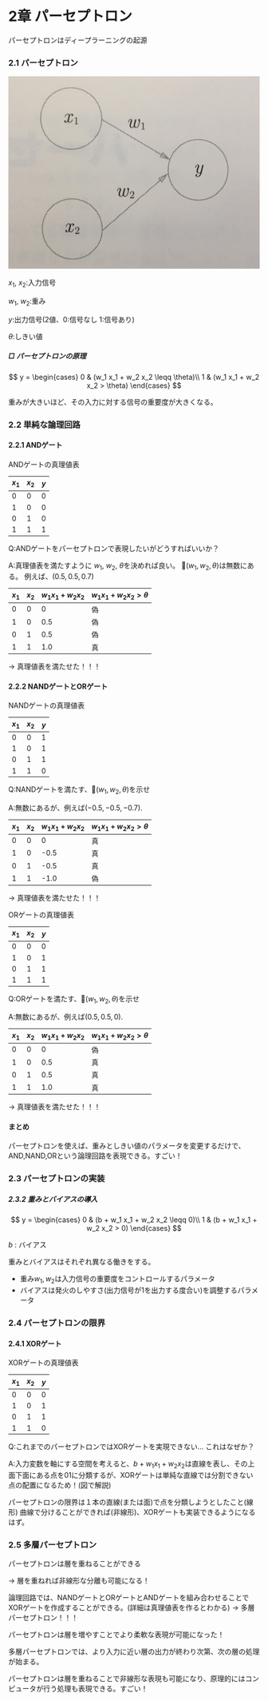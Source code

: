 # 2章 パーセプトロン

パーセプトロンはディープラーニングの起源

### 2.1 パーセプトロン

![図2-1](perceptron.jpg)

$x_1$, $x_2$:入力信号

$w_1$, $w_2$:重み

$y$:出力信号(2値、0:信号なし 1:信号あり)

$\theta$:しきい値

##### □ パーセプトロンの原理

$$
y =
\begin{cases}
0 & (w_1 x_1 + w_2 x_2 \leqq \theta)\\
1 & (w_1 x_1 + w_2 x_2 > \theta)
\end{cases}
$$

重みが大きいほど、その入力に対する信号の重要度が大きくなる。

### 2.2 単純な論理回路

#### 2.2.1 ANDゲート

ANDゲートの真理値表

| $x_1$ | $x_2$ | $y$ |
| ----- | ----- | --- |
| 0     | 0     | 0   |
| 1     | 0     | 0   |
| 0     | 1     | 0   |
| 1     | 1     | 1   |

Q:ANDゲートをパーセプトロンで表現したいがどうすればいいか？

A:真理値表を満たすように $w_1$, $w_2$, $\theta$を決めれば良い。
$(w_1, w_2, \theta)$は無数にある。
例えば、$(0.5, 0.5, 0.7)$

| $x_1$ | $x_2$ | $w_1x_1+w_2x_2$ | $w_1x_1+w_2x_2 > \theta$ |
| ----- | ----- | --------------- | ------------------------ |
| 0     | 0     | 0               | 偽                       |
| 1     | 0     | 0.5             | 偽                       |
| 0     | 1     | 0.5             | 偽                       |
| 1     | 1     | 1.0             | 真                       |

-> 真理値表を満たせた！！！

#### 2.2.2 NANDゲートとORゲート

NANDゲートの真理値表

| $x_1$ | $x_2$ | $y$ |
| ----- | ----- | --- |
| 0     | 0     | 1   |
| 1     | 0     | 1   |
| 0     | 1     | 1   |
| 1     | 1     | 0   |

Q:NANDゲートを満たす、$(w_1, w_2, \theta)$を示せ

A:無数にあるが、例えば$(-0.5, -0.5, -0.7)$.

| $x_1$ | $x_2$ | $w_1x_1+w_2x_2$ | $w_1x_1+w_2x_2 > \theta$ |
| ----- | ----- | --------------- | ------------------------ |
| 0     | 0     | 0               | 真                       |
| 1     | 0     | -0.5            | 真                       |
| 0     | 1     | -0.5            | 真                       |
| 1     | 1     | -1.0            | 偽                       |

-> 真理値表を満たせた！！！

ORゲートの真理値表

| $x_1$ | $x_2$ | $y$ |
| ----- | ----- | --- |
| 0     | 0     | 0   |
| 1     | 0     | 1   |
| 0     | 1     | 1   |
| 1     | 1     | 1   |

Q:ORゲートを満たす、$(w_1, w_2, \theta)$を示せ

A:無数にあるが、例えば$(0.5, 0.5, 0)$.

| $x_1$ | $x_2$ | $w_1x_1+w_2x_2$ | $w_1x_1+w_2x_2 > \theta$ |
| ----- | ----- | --------------- | ------------------------ |
| 0     | 0     | 0               | 偽                       |
| 1     | 0     | 0.5             | 真                       |
| 0     | 1     | 0.5             | 真                       |
| 1     | 1     | 1.0             | 真                       |

-> 真理値表を満たせた！！！


#### まとめ
パーセプトロンを使えば、重みとしきい値のパラメータを変更するだけで、AND,NAND,ORという論理回路を表現できる。すごい！

### 2.3 パーセプトロンの実装

##### 2.3.2 重みとバイアスの導入

$$
y =
\begin{cases}
0 & (b + w_1 x_1 + w_2 x_2 \leqq 0)\\
1 & (b + w_1 x_1 + w_2 x_2 > 0)
\end{cases}
$$

$b$ : バイアス



重みとバイアスはそれぞれ異なる働きをする。

- 重み$w_1, w_2$は入力信号の重要度をコントロールするパラメータ
- バイアスは発火のしやすさ(出力信号が1を出力する度合い)を調整するパラメータ

### 2.4 パーセプトロンの限界

#### 2.4.1 XORゲート

XORゲートの真理値表

| $x_1$ | $x_2$ | $y$ |
| ----- | ----- | --- |
| 0     | 0     | 0   |
| 1     | 0     | 1   |
| 0     | 1     | 1   |
| 1     | 1     | 0   |

Q:これまでのパーセプトロンではXORゲートを実現できない… これはなぜか？

A:入力変数を軸にする空間を考えると、$b + w_1 x_1 + w_2 x_2$は直線を表し、その上面下面にある点を01に分類するが、XORゲートは単純な直線では分割できない点の配置になるため！(図で解説)

パーセプトロンの限界は１本の直線(または面)で点を分類しようとしたこと(線形)
曲線で分けることができれば(非線形)、XORゲートも実装できるようになるはず。

### 2.5 多層パーセプトロン

パーセプトロンは層を重ねることができる

-> 層を重ねれば非線形な分離も可能になる！

論理回路では、NANDゲートとORゲートとANDゲートを組み合わせることでXORゲートを作成することができる。(詳細は真理値表を作るとわかる)
-> 多層パーセプトロン！！！

パーセプトロンは層を増やすことでより柔軟な表現が可能になった！

多層パーセプトロンでは、より入力に近い層の出力が終わり次第、次の層の処理が始まる。

パーセプトロンは層を重ねることで非線形な表現も可能になり、原理的にはコンピュータが行う処理も表現できる。すごい！
